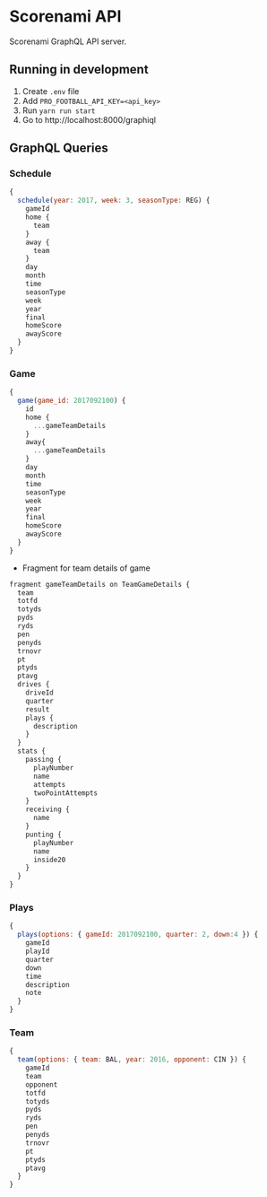 # Scorenami API

Scorenami GraphQL API server.


## Running in development

1. Create `.env` file
2. Add `PRO_FOOTBALL_API_KEY=<api_key>`
3. Run `yarn run start`
4. Go to http://localhost:8000/graphiql


## GraphQL Queries

### Schedule

```js
{
  schedule(year: 2017, week: 3, seasonType: REG) {
    gameId
    home {
      team
    }
    away {
      team
    }
    day
    month
    time
    seasonType
    week
    year
    final
    homeScore
    awayScore
  }
}
```

### Game

```js
{
  game(game_id: 2017092100) {
    id
    home {
      ...gameTeamDetails
    }
    away{
      ...gameTeamDetails
    }
    day
    month
    time
    seasonType
    week
    year
    final
    homeScore
    awayScore
  }
}
```

* Fragment for team details of game
```js
fragment gameTeamDetails on TeamGameDetails {
  team
  totfd
  totyds
  pyds
  ryds
  pen
  penyds
  trnovr
  pt
  ptyds
  ptavg
  drives {
    driveId
    quarter
    result
    plays {
      description
    }
  }
  stats {
    passing {
      playNumber
      name
      attempts
      twoPointAttempts
    }
    receiving {
      name
    }
    punting {
      playNumber
      name
      inside20
    }
  }
}
```

### Plays
```js
{
  plays(options: { gameId: 2017092100, quarter: 2, down:4 }) {
    gameId
    playId
    quarter
    down
    time
    description
    note
  }
}
```

### Team
```js
{
  team(options: { team: BAL, year: 2016, opponent: CIN }) {
    gameId
    team
    opponent
    totfd
    totyds
    pyds
    ryds
    pen
    penyds
    trnovr
    pt
    ptyds
    ptavg
  }
}
```
